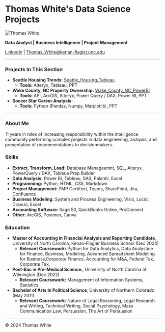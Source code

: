 # Thomas White's Data Science Projects

![Thomas White](https://github.com/TWhite-Git/Data_Science/assets/125609320/5cd66e54-408c-4e70-b7cd-d280243cae1b)



**Data Analyst | Business Intelligence | Project Management**

[LinkedIn](https://linkedin.com/in/Capt-Thomas-White) | [Thomas_White@kenan-flagler.unc.edu](mailto:Thomas_White@kenan-flagler.unc.edu)

---
### Projects In This Section
- **Seattle Housing Trends:** [Seattle_Housing_Tableau](https://public.tableau.com/app/profile/thomas.white7591/viz/Seattle_Housing_Trends/Dashboard1?publish=yes)
  - **Tools:** Alteryx, Tableau, PPT
- **Wake County, NC Property Ownership:** [Wake_County_NC_PowerBI](https://app.powerbi.com/groups/me/reports/cd917d11-a06d-48d9-8a7a-5ca0a435cbed/add663d01077880836a3?experience=power-bi)
  - **Tools:** API, ArcGIS, Alteryx, Power Query / DAX, Power BI, PPT
- **Soccer Star Career Analysis:**
  - **Tools:** Python (Pandas, Numpy, Matplotlib), PPT

- ---
### About Me

11 years in roles of increasing responsibility within the intelligence community performing complex projects in data engineering, analysis, and presentation of recommendations to decisionmakers. 

### Skills

- **Extract, Transform, Load:** Database Manageemnt, SQL, Alteryx, PowerQuery / DAX, Tableua Prep Builder
- **Data Analysis:** Power BI, Tableau, SAS, Palantir, Excel
- **Programming:** Python, HTML, CSS, Markdown
- **Project Management:** PMP Certified, Teams, SharePoint, Jira, Confluence
- **Business Modeling:** System and Process Engineering, Visio, Lucid, Draw.io, Excel
- **Accounting Software:** Sage 50, QuickBooks Online, ProConnect
- **Other:** ArcGIS, Postman, Canva

### Education

- **Master of Accounting in Financial Analysis and Reporting Candidate**, University of North Carolina, Kenan-Flagler Business School (Dec 2024)
  - **Relevant Coursework:** Python for Data Analytics, Data Analystice for Finance, Business, Modeling, Advanced Spreadsheet Modeling for Business,Corporate Finance, Accounting for M&A, Federal Tax, Corporate Tax.
- **Post-Bac in Pre-Medical Science:**, University of North Carolina at Wilmington (Dec 2022)
  - **Relevant Coursework:** Management of Information Systems, Statistics
- **Bachelor of Arts in Political Science**, University of Northern Colorado (May 2011)
  - **Relevant Coursework:** Nature of Legal Reasoning, Legal Research and Writing, Technical Writing, Social Psychology, Mass Communication Law, Persuasion, The Art of Persuasion

---

&copy; 2024 Thomas White
